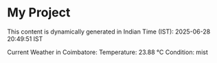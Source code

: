 # My Project

This content is dynamically generated in Indian Time (IST): 2025-06-28 20:49:51 IST


Current Weather in Coimbatore:
Temperature: 23.88 °C
Condition: mist
